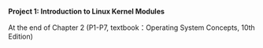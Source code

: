 **Project 1: Introduction to Linux Kernel Modules**

At the end of Chapter 2 (P1-P7, textbook：Operating System Concepts, 10th Edition)